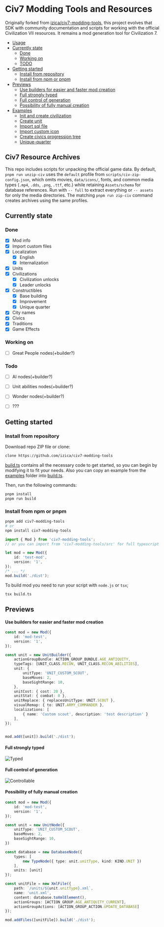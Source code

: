 # Civ7 Modding Tools and Resources

Originally forked from [izica/civ7-modding-tools](https://github.com/izica/civ7-modding-tools), this project evolves that SDK with community documentation and scripts for working with the official Civilization VII resources. It remains a mod generation tool for Civilization 7.

- [Usage](#usage)
- [Currently state](#currently-state)
    - [Done](#done)
    - [Working on](#working-on)
    - [TODO](#todo)
- [Getting started](#getting-started)
    - [Install from repository](#install-from-repository)
    - [Install from npm or pnpm](#install-from-npm-or-pnpm)
- [Previews](#previews)
    - [Use builders for easier and faster mod creation](#use-builders-for-easy-and-faster-mod-creating)
    - [Full strongly typed](#full-strongly-typed)
    - [Full control of generation](#full-control-of-generation)
    - [Possibility of fully manual creation](#possibility-of-full-manually-creation)
- [Examples](https://github.com/izica/civ7-modding-tools/tree/main/examples)
    - [Init and create civilization](https://github.com/izica/civ7-modding-tools/blob/main/examples/civilization.ts)
    - [Create unit](https://github.com/izica/civ7-modding-tools/blob/main/examples/unit.ts)
    - [Import sql file](https://github.com/izica/civ7-modding-tools/blob/main/examples/import-sql-file.ts)
    - [Import custom icon](https://github.com/izica/civ7-modding-tools/blob/main/examples/import-custom-icon.ts)
    - [Create civics progression tree](https://github.com/izica/civ7-modding-tools/blob/main/examples/progression-tree.ts)
    - [Unique-quarter](https://github.com/izica/civ7-modding-tools/blob/main/examples/unique-quarter.ts)

## Civ7 Resource Archives

This repo includes scripts for unpacking the official game data. By default, `pnpm run unzip-civ` uses the `default` profile from `scripts/civ-zip-config.json`, which omits movies, `data/icons/`, fonts, and common media types (`.mp4`, `.dds`, `.png`, `.ttf`, etc.) while retaining `Assets/schema` for database references. Run with `-- full` to extract everything or `-- assets` for only the media directories. The matching `pnpm run zip-civ` command creates archives using the same profiles.

## Currently state
### Done
- [x] Mod info
- [x] Import custom files
- [x] Localization
    - [x] English
    - [x] Internalization
- [x] Units
- [x] Civilizations
  - [x] Civilization unlocks
  - [x] Leader unlocks
- [x] Constructibles
    - [x] Base building
    - [x] Improvement
    - [x] Unique quarter
- [x] City names
- [x] Civics
- [x] Traditions
- [x] Game Effects

### Working on
- [ ] Great People nodes(+builder?)

### Todo
- [ ] AI nodes(+builder?)
- [ ] Unit abilities nodes(+builder?)
- [ ] Wonder nodes(+builder?)
- [ ] ???


## Getting started
### Install from repository
Download repo ZIP file or clone:

```bash
clone https://github.com/izica/civ7-modding-tools
```

[build.ts](https://github.com/izica/civ7-modding-tools/blob/main/build.ts) contains all the necessary code to get started, so you can begin by modifying it to fit your needs.
Also you can copy an example from the [examples](https://github.com/izica/civ7-modding-tools/tree/main/examples) folder into [build.ts](https://github.com/izica/civ7-modding-tools/blob/main/build.ts).

Then, run the following commands:

```bash
pnpm install
pnpm run build
```

### Install from npm or pnpm

```bash
pnpm add civ7-modding-tools
# or
npm install civ7-modding-tools
```

```typescript
import { Mod } from 'civ7-modding-tools';
// or you can import from 'civ7-modding-tools/src' for full typescript source

let mod = new Mod({
    id: 'test-mod',
    version: '1',
});
/* ... */
mod.build('./dist');
```

To build mod you need to run your script with `node.js` or `tsx`;
```bash
tsx build.ts
```


## Previews
#### Use builders for easier and faster mod creation
```typescript
const mod = new Mod({
    id: 'mod-test',
    version: '1',
});

const unit = new UnitBuilder({
    actionGroupBundle: ACTION_GROUP_BUNDLE.AGE_ANTIQUITY,
    typeTags: [UNIT_CLASS.RECON, UNIT_CLASS.RECON_ABILITIES],
    unit: {
        unitType: 'UNIT_CUSTOM_SCOUT',
        baseMoves: 2,
        baseSightRange: 10,
    },
    unitCost: { cost: 20 },
    unitStat: { combat: 0 },
    unitReplace: { replacesUnitType: UNIT.SCOUT },
    visualRemap: { to: UNIT.ARMY_COMMANDER },
    localizations: [
        { name: 'Custom scout', description: 'test description' }
    ],
});


mod.add([unit]).build('./dist');
```

#### Full strongly typed
![Typed](previews/typed.png)

#### Full control of generation
![Controllable](previews/controllable.png)

#### Possibility of fully manual creation
```typescript
const mod = new Mod({
    id: 'mod-test',
    version: '1',
});

const unit = new UnitNode({
    unitType: 'UNIT_CUSTOM_SCOUT',
    baseMoves: 2,
    baseSightRange: 10,
})

const database = new DatabaseNode({
    types: [
        new TypeNode({ type: unit.unitType, kind: KIND.UNIT })
    ],
    units: [unit]
});

const unitFile = new XmlFile({
    path: `/units/${unit.unitType}.xml`,
    name: 'unit.xml',
    content: database.toXmlElement(),
    actionGroups: [ACTION_GROUP.AGE_ANTIQUITY_CURRENT],
    actionGroupActions: [ACTION_GROUP_ACTION.UPDATE_DATABASE]
});

mod.addFiles([unitFile]).build('./dist');
```

